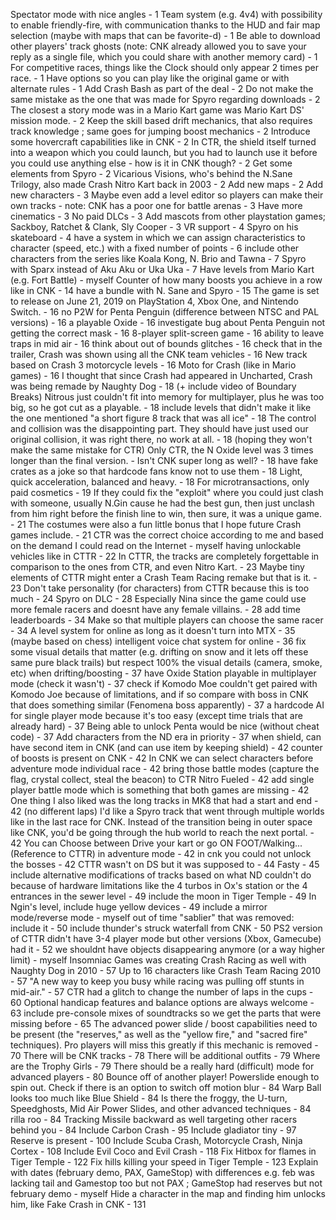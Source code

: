 Spectator mode with nice angles - 1
Team system (e.g. 4v4) with possibility to enable friendly-fire, with communication thanks to the HUD and fair map selection (maybe with maps that can be favorite-d) - 1
Be able to download other players' track ghosts (note: CNK already allowed you to save your reply as a single file, which you could share with another memory card) - 1
For competitive races, things like the Clock should only appear 2 times per race. - 1
Have options so you can play like the original game or with alternate rules - 1
Add Crash Bash as part of the deal - 2
Do not make the same mistake as the one that was made for Spyro regarding downloads - 2
The closest a story mode was in a Mario Kart game was Mario Kart DS' mission mode. - 2
Keep the skill based drift mechanics, that also requires track knowledge ; same goes for jumping boost mechanics - 2
Introduce some hovercraft capabilities like in CNK - 2
In CTR, the shield itself turned into a weapon which you could launch, but you had to launch use it before you could use anything else - how is it in CNK though? - 2
Get some elements from Spyro - 2
Vicarious Visions, who's behind the N.Sane Trilogy, also made Crash Nitro Kart back in 2003 - 2
Add new maps - 2
Add new characters - 3
Maybe even add a level editor so players can make their own tracks - note: CNK has a poor one for battle arenas - 3
Have more cinematics - 3
No paid DLCs - 3
Add mascots from other playstation games; Sackboy, Ratchet & Clank, Sly Cooper - 3
VR support - 4
Spyro on his skateboard - 4
have a system in which we can assign characteristics to character (speed, etc.) with a fixed number of points - 6
include other characters from the series like Koala Kong, N. Brio and Tawna - 7
Spyro with Sparx instead of Aku Aku or Uka Uka - 7
Have levels from Mario Kart (e.g. Fort Battle) - myself
Counter of how many boosts you achieve in a row like in CNK - 14
have a bundle with N. Sane and Spyro - 15
The game is set to release on June 21, 2019 on PlayStation 4, Xbox One, and Nintendo Switch. - 16
no P2W for Penta Penguin (difference between NTSC and PAL versions) - 16
a playable Oxide - 16
investigate bug about Penta Penguin not getting the correct mask - 16
8-player split-screen game - 16
ability to leave traps in mid air - 16
think about out of bounds glitches - 16
check that in the trailer, Crash was shown using all the CNK team vehicles - 16
New track based on Crash 3 motorcycle levels - 16
Moto for Crash (like in Mario games) - 16
I thought that since Crash had appeared in Uncharted, Crash was being remade by Naughty Dog - 18 (+ include video of Boundary Breaks)
Nitrous just couldn't fit into memory for multiplayer, plus he was too big, so he got cut as a playable. - 18
include levels that didn't make it like the one mentioned "a short figure 8 track that was all ice" - 18
The control and collision was the disappointing part. They should have just used our original collision, it was right there, no work at all. - 18 (hoping they won't make the same mistake for CTR)
Only CTR, the N Oxide level was 3 times longer than the final version. - Isn't CNK super long as well? - 18
have fake crates as a joke so that hardcode fans know not to use them - 18
Light, quick acceleration, balanced and heavy. - 18
For microtransactions, only paid cosmetics - 19
If they could fix the "exploit" where you could just clash with someone, usually N.Gin cause he had the best gun, then just unclash from him right before the finish line to win, then sure, it was a unique game. - 21
The costumes were also a fun little bonus that I hope future Crash games include. - 21
CTR was the correct choice according to me and based on the demand I could read on the Internet - myself
having unlockable vehicles like in CTTR - 22
In CTTR, the tracks are completely forgettable in comparison to the ones from CTR, and even Nitro Kart. - 23
Maybe tiny elements of CTTR might enter a Crash Team Racing remake but that is it. - 23
Don't take personality (for characters) from CTTR because this is too much - 24
Spyro on DLC - 28
Especially Nina since the game could use more female racers and doesnt have any female villains. - 28
add time leaderboards - 34
Make so that multiple players can choose the same racer - 34
A level system for online as long as it doesn't turn into MTX - 35 (maybe based on chess)
intelligent voice chat system for online - 36
fix some visual details that matter (e.g. drifting on snow and it lets off these same pure black trails) but respect 100% the visual details (camera, smoke, etc) when drifting/boosting - 37
have Oxide Station playable in multiplayer mode (check it wasn't) - 37
check if Komodo Moe couldn't get paired with Komodo Joe because of limitations, and if so compare with boss in CNK that does something similar (Fenomena boss apparently) - 37
a hardcode AI for single player mode because it's too easy (except time trials that are already hard) - 37
Being able to unlock Penta would be nice (without cheat code) - 37
Add characters from the ND era in priority - 37
when shield, can have second item in CNK (and can use item by keeping shield) - 42
counter of boosts is present on CNK - 42
In CNK we can select characters before adventure mode individual race - 42
bring those battle modes (capture the flag, crystal collect, steal the beacon) to CTR Nitro Fueled - 42
add single player battle mode which is something that both games are missing - 42
One thing I also liked was the long tracks in MK8 that had a start and end - 42 (no different laps)
I'd like a Spyro track that went through multiple worlds like in the last race for CNK. Instead of the transition being in outer space like CNK, you'd be going through the hub world to reach the next portal. - 42
You can Choose between Drive your kart or go ON FOOT/Walking... (Reference to CTTR) in adventure mode - 42
in cnk you could not unlock the bosses - 42
CTTR wasn't on DS but it was supposed to - 44
Fasty - 45
include alternative modifications of tracks based on what ND couldn't do because of hardware limitations like the 4 turbos in Ox's station or the 4 entrances in the sewer level - 49
include the moon in Tiger Temple - 49
In Ngin's level, include huge yellow devices - 49
include a mirror mode/reverse mode - myself
out of time "sablier" that was removed: include it - 50
include thunder's struck waterfall from CNK - 50
PS2 version of CTTR didn't have 3-4 player mode but other versions (Xbox, Gamecube) had it - 52
we shouldnt have objects disappearing anymore (or a way higher limit) - myself
Insomniac Games was creating Crash Racing as well with Naughty Dog in 2010 - 57
Up to 16 characters like Crash Team Racing 2010 - 57
"A new way to keep you busy while racing was pulling off stunts in mid-air." - 57
CTR had a glitch to change the number of laps in the cups - 60
Optional handicap features and balance options are always welcome - 63
include pre-console mixes of soundtracks so we get the parts that were missing before - 65
The advanced power slide / boost capabilities need to be present (the "reserves," as well as the "yellow fire," and "sacred fire" techniques). Pro players will miss this greatly if this mechanic is removed - 70
There will be CNK tracks - 78
There will be additional outfits - 79
Where are the Trophy Girls - 79
There should be a really hard (difficult) mode for advanced players - 80
Bounce off of another player! Powerslide enough to spin out. Check if there is an option to switch off motion blur - 84
Warp Ball looks too much like Blue Shield - 84
Is there the froggy, the U-turn, Speedghosts, Mid Air Power Slides, and other advanced techniques - 84
rilla roo - 84
Tracking Missile backward as well targeting other racers behind you - 84
Include Carbon Crash - 95
Include gladiator tiny - 97
Reserve is present - 100
Include Scuba Crash, Motorcycle Crash, Ninja Cortex - 108
Include Evil Coco and Evil Crash - 118
Fix Hitbox for flames in Tiger Temple - 122
Fix hills killing your speed in Tiger Temple - 123
Explain with dates (february demo, PAX, GameStop) with differences e.g. feb was lacking tail and Gamestop too but not PAX ; GameStop had reserves but not february demo - myself
Hide a character in the map and finding him unlocks him, like Fake Crash in CNK - 131
